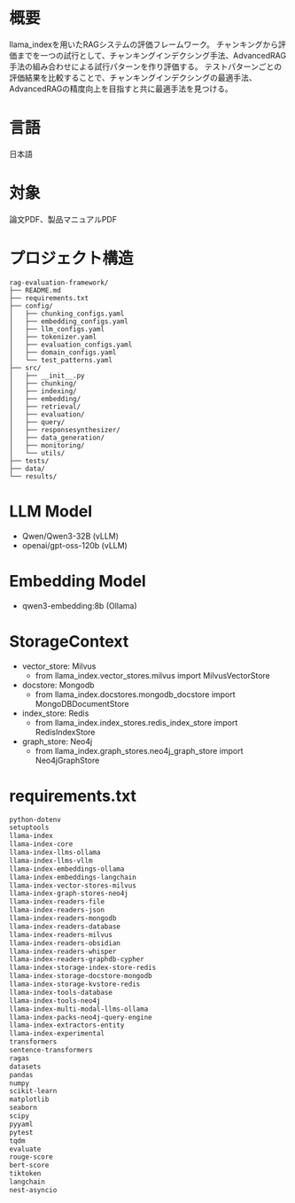 # 概要
llama_indexを用いたRAGシステムの評価フレームワーク。
チャンキングから評価までを一つの試行として、チャンキングインデクシング手法、AdvancedRAG手法の組み合わせによる試行パターンを作り評価する。
テストパターンごとの評価結果を比較することで、チャンキングインデクシングの最適手法、AdvancedRAGの精度向上を目指すと共に最適手法を見つける。

# 言語
日本語

# 対象
論文PDF、製品マニュアルPDF

# プロジェクト構造
```
rag-evaluation-framework/
├── README.md
├── requirements.txt
├── config/
│   ├── chunking_configs.yaml
│   ├── embedding_configs.yaml
│   ├── llm_configs.yaml
│   ├── tokenizer.yaml
│   ├── evaluation_configs.yaml
│   ├── domain_configs.yaml
│   └── test_patterns.yaml
├── src/
│   ├── __init__.py
│   ├── chunking/
│   ├── indexing/
│   ├── embedding/
│   ├── retrieval/
│   ├── evaluation/
│   ├── query/
│   ├── responsesynthesizer/
│   ├── data_generation/
│   ├── monitoring/
│   └── utils/
├── tests/
├── data/
└── results/
```


# LLM Model
- Qwen/Qwen3-32B (vLLM)
- openai/gpt-oss-120b (vLLM)

# Embedding Model
- qwen3-embedding:8b (Ollama)

# StorageContext
- vector_store: Milvus
  - from llama_index.vector_stores.milvus import MilvusVectorStore
- docstore: Mongodb
  - from llama_index.docstores.mongodb_docstore import MongoDBDocumentStore
- index_store: Redis
  - from llama_index.index_stores.redis_index_store import RedisIndexStore
- graph_store: Neo4j
  - from llama_index.graph_stores.neo4j_graph_store import Neo4jGraphStore

# requirements.txt
```txt
python-dotenv
setuptools
llama-index
llama-index-core
llama-index-llms-ollama
llama-index-llms-vllm
llama-index-embeddings-ollama
llama-index-embeddings-langchain
llama-index-vector-stores-milvus
llama-index-graph-stores-neo4j
llama-index-readers-file
llama-index-readers-json
llama-index-readers-mongodb
llama-index-readers-database
llama-index-readers-milvus
llama-index-readers-obsidian
llama-index-readers-whisper
llama-index-readers-graphdb-cypher
llama-index-storage-index-store-redis
llama-index-storage-docstore-mongodb
llama-index-storage-kvstore-redis
llama-index-tools-database
llama-index-tools-neo4j
llama-index-multi-modal-llms-ollama
llama-index-packs-neo4j-query-engine
llama-index-extractors-entity
llama-index-experimental
transformers
sentence-transformers
ragas
datasets
pandas
numpy
scikit-learn
matplotlib
seaborn
scipy
pyyaml
pytest
tqdm
evaluate
rouge-score
bert-score
tiktoken
langchain
nest-asyncio
```
